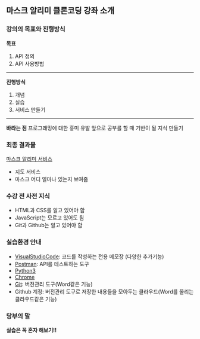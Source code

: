 ## 마스크 알리미 클론코딩 강좌 소개
### 강의의 목표와 진행방식
__목표__
1. API 정의
2. API 사용방법
---
__진행방식__
1. 개념
2. 실습
3. 서비스 만들기
---
__바라는 점__
프로그래밍에 대한 흥미 유발
앞으로 공부를 할 때 기반이 될 지식 만들기
### 최종 결과물
[마스크 알리미 서비스](https://mask-nearby.com/)
* 지도 서비스
* 마스크 어디 얼마나 있는지 보여줌
### 수강 전 사전 지식
* HTML과 CSS를 알고 있어야 함
* JavaScript는 모르고 있어도 됨
* Git과 Github는 알고 있어야 함
### 실습환경 안내
* [VisualStudioCode](http://code.visualstudio.com/): 코드를 작성하는 전용 메모장 (다양한 추가기능)
* [Postman](https://www.postman.com/downloads/): API를 테스트하는 도구
* [Python3](https://www.python.org/downloads/)
* [Chrome](https://www.google.com/intl/ko/chrome/)
* [Git](https://git-scm.com/downloads): 버전관리 도구(Word같은 기능)
* Github 계정: 버전관리 도구로 저장한 내용들을 모아두는 클라우드(Word를 올리는 클라우드같은 기능)
### 당부의 말
__실습은 꼭 혼자 해보기!!__
